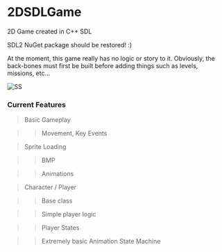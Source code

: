 # 2DSDLGame
2D Game created in C++ SDL

SDL2 NuGet package should be restored! :)

At the moment, this game really has no logic or story to it. Obviously, the back-bones must first be built before adding things such as levels, missions, etc...

![SS](https://raw.githubusercontent.com/ZenXChaos/2DSDLGame/master/SDLGame-SS2.gif)

### Current Features

> Basic Gameplay

>> Movement, Key Events


> Sprite Loading

>> BMP

>> Animations


> Character / Player

>> Base class

>> Simple player logic

>> Player States

>> Extremely basic Animation State Machine
